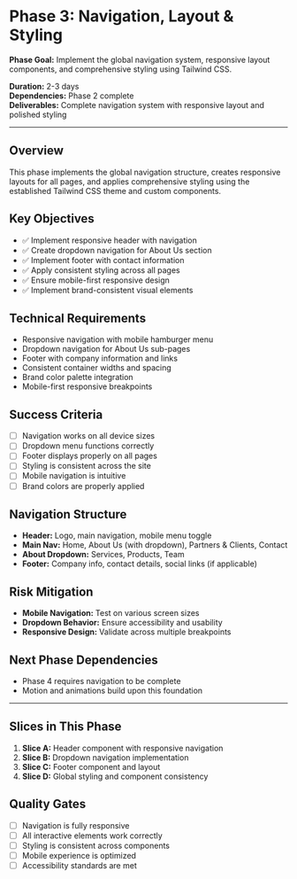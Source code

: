 # Phase 3: Navigation, Layout & Styling

**Phase Goal:** Implement the global navigation system, responsive layout components, and comprehensive styling using Tailwind CSS.

**Duration:** 2-3 days  
**Dependencies:** Phase 2 complete  
**Deliverables:** Complete navigation system with responsive layout and polished styling

---

## Overview
This phase implements the global navigation structure, creates responsive layouts for all pages, and applies comprehensive styling using the established Tailwind CSS theme and custom components.

## Key Objectives
- ✅ Implement responsive header with navigation
- ✅ Create dropdown navigation for About Us section
- ✅ Implement footer with contact information
- ✅ Apply consistent styling across all pages
- ✅ Ensure mobile-first responsive design
- ✅ Implement brand-consistent visual elements

## Technical Requirements
- Responsive navigation with mobile hamburger menu
- Dropdown navigation for About Us sub-pages
- Footer with company information and links
- Consistent container widths and spacing
- Brand color palette integration
- Mobile-first responsive breakpoints

## Success Criteria
- [ ] Navigation works on all device sizes
- [ ] Dropdown menu functions correctly
- [ ] Footer displays properly on all pages
- [ ] Styling is consistent across the site
- [ ] Mobile navigation is intuitive
- [ ] Brand colors are properly applied

## Navigation Structure
- **Header:** Logo, main navigation, mobile menu toggle
- **Main Nav:** Home, About Us (with dropdown), Partners & Clients, Contact
- **About Dropdown:** Services, Products, Team
- **Footer:** Company info, contact details, social links (if applicable)

## Risk Mitigation
- **Mobile Navigation:** Test on various screen sizes
- **Dropdown Behavior:** Ensure accessibility and usability
- **Responsive Design:** Validate across multiple breakpoints

## Next Phase Dependencies
- Phase 4 requires navigation to be complete
- Motion and animations build upon this foundation

---

## Slices in This Phase
1. **Slice A:** Header component with responsive navigation
2. **Slice B:** Dropdown navigation implementation
3. **Slice C:** Footer component and layout
4. **Slice D:** Global styling and component consistency

## Quality Gates
- [ ] Navigation is fully responsive
- [ ] All interactive elements work correctly
- [ ] Styling is consistent across components
- [ ] Mobile experience is optimized
- [ ] Accessibility standards are met
